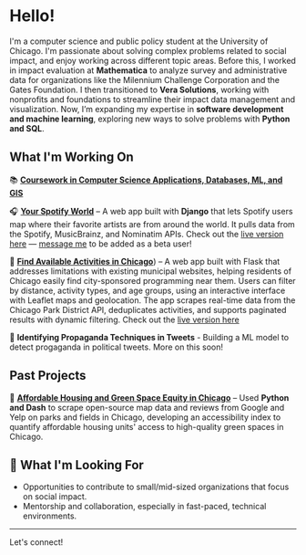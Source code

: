 # Hello!
I'm a computer science and public policy student at the University of Chicago. I'm passionate about solving complex problems related to social impact, and enjoy working across different topic areas. Before this, I worked in impact evaluation at **Mathematica** to analyze survey and administrative data for organizations like the Milennium Challenge Corporation and the Gates Foundation. I then transitioned to **Vera Solutions**, working with nonprofits and foundations to streamline their impact data management and visualization. Now, I’m expanding my expertise in **software development and machine learning**, exploring new ways to solve problems with **Python and SQL**.

## What I'm Working On  
📚 [**Coursework in Computer Science Applications, Databases, ML, and GIS**](https://capp.uchicago.edu/)

🎧 [**Your Spotify World**](https://github.com/evanfantozzi/spotify_map) – A web app built with **Django** that lets Spotify users map where their favorite artists are from around the world. It pulls data from the Spotify, MusicBrainz, and Nominatim APIs. Check out the [live version here](https://evanfantozzi.pythonanywhere.com) — [message me](mailto:evanfantozzi@gmail.com) to be added as a beta user!

🌳 [**Find Available Activities in Chicago**](https://github.com/evanfantozzi/ChicagoActivities)) – A web app built with Flask that addresses limitations with existing municipal websites, helping residents of Chicago easily find city-sponsored programming near them. Users can filter by distance, activity types, and age groups, using an interactive interface with Leaflet maps and geolocation. The app scrapes real-time data from the Chicago Park District API, deduplicates activities, and supports paginated results with dynamic filtering. Check out the [live version here](https://chicagoactivities.onrender.com)

🎤 **Identifying Propaganda Techniques in Tweets** - Building a ML model to detect progaganda in political tweets. More on this soon! 

## Past Projects
🏡 [**Affordable Housing and Green Space Equity in Chicago**](https://github.com/evanfantozzi/GreenSpaceAccess) – Used **Python and Dash** to scrape open-source map data and reviews from Google and Yelp on parks and fields in Chicago, developing an accessibility index to quantify affordable housing units' access to high-quality green spaces in Chicago. 

## 🌱 What I'm Looking For  
- Opportunities to contribute to small/mid-sized organizations that focus on social impact.  
- Mentorship and collaboration, especially in fast-paced, technical environments.  

---

Let's connect!   
